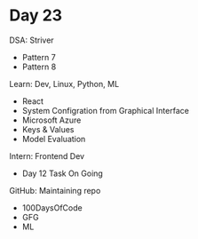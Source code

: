 # Day 23

DSA: Striver
- Pattern 7
- Pattern 8

Learn: Dev, Linux, Python, ML
- React
- System Configration from Graphical Interface
- Microsoft Azure
- Keys & Values
- Model Evaluation

Intern: Frontend Dev
- Day 12 Task On Going

GitHub: Maintaining repo
- 100DaysOfCode
- GFG
- ML